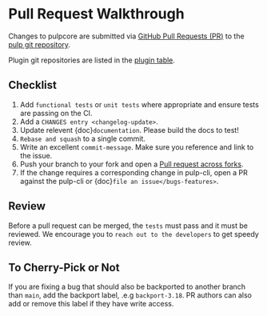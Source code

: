 # Pull Request Walkthrough

Changes to pulpcore are submitted via
[GitHub Pull Requests (PR)](https://help.github.com/articles/about-pull-requests/) to the
[pulp git repository](https://github.com/pulp/pulpcore).

Plugin git repositories are listed in the [plugin table](site:help/#quick-links-wip).

## Checklist

1. Add `functional tests` or `unit tests` where appropriate and ensure tests
   are passing on the CI.
2. Add a `CHANGES entry <changelog-update>`.
3. Update relevent {doc}`documentation`. Please build the docs to test!
4. `Rebase and squash` to a single commit.
5. Write an excellent `commit-message`. Make sure you reference and link to the issue.
6. Push your branch to your fork and open a [Pull request across forks](https://help.github.com/articles/creating-a-pull-request-from-a-fork/).
7. If the change requires a corresponding change in pulp-cli, open a PR against the pulp-cli or
   {doc}`file an issue</bugs-features>`.

## Review

Before a pull request can be merged, the `tests` must pass and it must
be reviewed. We encourage you to `reach out to the developers` to get speedy review.

## To Cherry-Pick or Not

If you are fixing a bug that should also be backported to another branch than `main`, add the
backport label, .e.g `backport-3.18`. PR authors can also add or remove this label if they have
write access.

